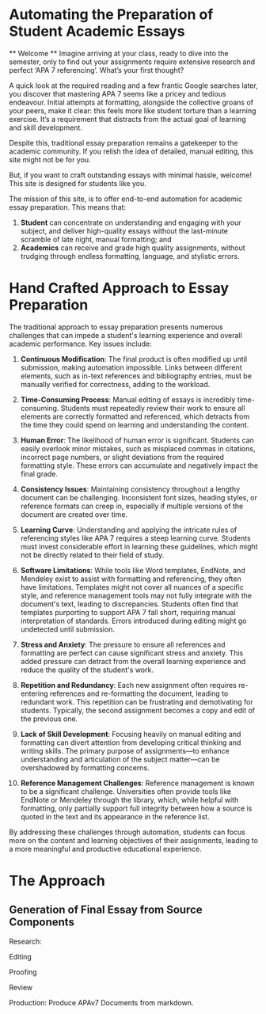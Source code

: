 # Automating the Preparation of Student Academic Essays

** Welcome **
Imagine arriving at your class, ready to dive into the semester, only to find out your assignments require extensive research and perfect ‘APA 7 referencing’. What’s your first thought?

A quick look at the required reading and a few frantic Google searches later, you discover that mastering APA 7 seems like a pricey and tedious endeavour. Initial attempts at formatting, alongside the collective groans of your peers, make it clear: this feels more like student torture than a learning exercise. It’s a requirement that distracts from the actual goal of learning and skill development.

Despite this, traditional essay preparation remains a gatekeeper to the academic community. If you relish the idea of detailed, manual editing, this site might not be for you.

But, if you want to craft outstanding essays with minimal hassle, welcome! This site is designed for students like you.

The mission of this site, is to offer end-to-end automation for academic essay preparation. This means that:
1. **Student** can concentrate on understanding and engaging with your subject, and deliver high-quality essays without the last-minute scramble of late night, manual formatting; and
2. **Academics** can receive and grade high quality assignments, without trudging through endless formatting, language, and stylistic errors.

# Hand Crafted Approach to Essay Preparation

The traditional approach to essay preparation presents numerous challenges that can impede a student's learning experience and overall academic performance. Key issues include:

1. **Continuous Modification**: The final product is often modified up until submission, making automation impossible. Links between different elements, such as in-text references and bibliography entries, must be manually verified for correctness, adding to the workload.

2. **Time-Consuming Process**: Manual editing of essays is incredibly time-consuming. Students must repeatedly review their work to ensure all elements are correctly formatted and referenced, which detracts from the time they could spend on learning and understanding the content.

3. **Human Error**: The likelihood of human error is significant. Students can easily overlook minor mistakes, such as misplaced commas in citations, incorrect page numbers, or slight deviations from the required formatting style. These errors can accumulate and negatively impact the final grade.

4. **Consistency Issues**: Maintaining consistency throughout a lengthy document can be challenging. Inconsistent font sizes, heading styles, or reference formats can creep in, especially if multiple versions of the document are created over time.

5. **Learning Curve**: Understanding and applying the intricate rules of referencing styles like APA 7 requires a steep learning curve. Students must invest considerable effort in learning these guidelines, which might not be directly related to their field of study.

6. **Software Limitations**: While tools like Word templates, EndNote, and Mendeley exist to assist with formatting and referencing, they often have limitations. Templates might not cover all nuances of a specific style, and reference management tools may not fully integrate with the document's text, leading to discrepancies. Students often find that templates purporting to support APA 7 fall short, requiring manual interpretation of standards. Errors introduced during editing might go undetected until submission.

7. **Stress and Anxiety**: The pressure to ensure all references and formatting are perfect can cause significant stress and anxiety. This added pressure can detract from the overall learning experience and reduce the quality of the student's work.

8. **Repetition and Redundancy**: Each new assignment often requires re-entering references and re-formatting the document, leading to redundant work. This repetition can be frustrating and demotivating for students. Typically, the second assignment becomes a copy and edit of the previous one.

9. **Lack of Skill Development**: Focusing heavily on manual editing and formatting can divert attention from developing critical thinking and writing skills. The primary purpose of assignments—to enhance understanding and articulation of the subject matter—can be overshadowed by formatting concerns.

10. **Reference Management Challenges**: Reference management is known to be a significant challenge. Universities often provide tools like EndNote or Mendeley through the library, which, while helpful with formatting, only partially support full integrity between how a source is quoted in the text and its appearance in the reference list.

By addressing these challenges through automation, students can focus more on the content and learning objectives of their assignments, leading to a more meaningful and productive educational experience.

# The Approach


## Generation of Final Essay from Source Components



Research:


Editing


Proofing

Review

Production:
Produce APAv7 Documents from markdown.
